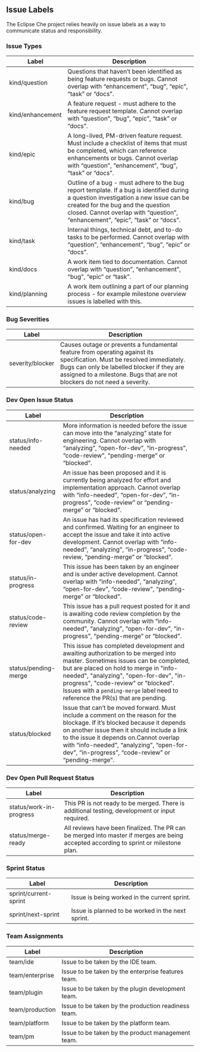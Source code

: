 ## Issue Labels
The Eclipse Che project relies heavily on issue labels as a way to communicate status and responsibility.

### Issue Types
| Label        | Description
| ------------ |-------------
| kind/question | Questions that haven’t been identified as being feature requests or bugs.  Cannot overlap with “enhancement”, “bug”, “epic”, “task” or “docs”.
| kind/enhancement | A feature request - must adhere to the feature request template. Cannot overlap with “question”, “bug”, “epic”, “task” or “docs”.
| kind/epic | A long-lived, PM-driven feature request. Must include a checklist of items that must be completed, which can reference enhancements or bugs.  Cannot overlap with “question”, “enhancement”, “bug”, “task” or “docs”.
| kind/bug | Outline of a bug - must adhere to the bug report template. If a bug is identified during a question investigation a new issue can be created for the bug and the question closed. Cannot overlap with “question”, “enhancement”, “epic”, “task” or “docs”.
| kind/task | Internal things, technical debt, and to-do tasks to be performed. Cannot overlap with “question”, “enhancement”, “bug”, “epic” or “docs”.
| kind/docs | A work item tied to documentation.  Cannot overlap with “question”, “enhancement”, “bug”, “epic” or “task”.
| kind/planning | A work item outlining a part of our planning process - for example milestone overview issues is labelled with this.
### Bug Severities
| Label        | Description
| ------------ |-------------
| severity/blocker | Causes outage or prevents a fundamental feature from operating against its specification.  Must be resolved immediately. Bugs can only be labelled blocker if they are assigned to a milestone. Bugs that are not blockers do not need a severity.
### Dev Open Issue Status
| Label        | Description
| ------------ |-------------
| status/info-needed | More information is needed before the issue can move into the “analyzing” state for engineering. Cannot overlap with “analyzing”, “open-for-dev”, “in-progress”, “code-review”, “pending-merge” or “blocked”.
| status/analyzing | An issue has been proposed and it is currently being analyzed for effort and implementation approach. Cannot overlap with “info-needed”, “open-for-dev”, “in-progress”, “code-review” or “pending-merge” or “blocked”.
| status/open-for-dev | An issue has had its specification reviewed and confirmed. Waiting for an engineer to accept the issue and take it into active development.  Cannot overlap with “info-needed”, “analyzing”, “in-progress”, “code-review, “pending-merge” or “blocked”.
| status/in-progress | This issue has been taken by an engineer and is under active development. Cannot overlap with “info-needed”, “analyzing”, “open-for-dev”, “code-review”, “pending-merge” or “blocked”.
| status/code-review | This issue has a pull request posted for it and is awaiting code review completion by the community.  Cannot overlap with “info-needed”, “analyzing”, “open-for-dev”, “in-progress”, “pending-merge” or “blocked”.
| status/pending-merge | This issue has completed development and awaiting authorization to be merged into master. Sometimes issues can be completed, but are placed on hold to merge in "info-needed", "analyzing", "open-for-dev", "in-progress", "code-review" or "blocked". Issues with a `pending-merge` label need to reference the PR(s) that are pending.
| status/blocked | Issue that can’t be moved forward. Must include a comment on the reason for the blockage. If it’s blocked because it depends on another issue then it should include a link to the issue it depends on.Cannot overlap with “info-needed”, “analyzing”, “open-for-dev”, “in-progress”, “code-review” or “pending-merge”.
### Dev Open Pull Request Status
| Label        | Description
| ------------ |-------------
| status/work-in-progress | This PR is not ready to be merged. There is additional testing, development or input required.
| status/merge-ready | All reviews have been finalized. The PR can be merged into master if merges are being accepted according to sprint or milestone plan.
### Sprint Status
| Label        | Description
| ------------ |-------------
| sprint/current-sprint | Issue is being worked in the current sprint.
| sprint/next-sprint | Issue is planned to be worked in the next sprint.
### Team Assignments
| Label        | Description
| ------------ |-------------
| team/ide | Issue to be taken by the IDE team.
| team/enterprise | Issue to be taken by the enterprise features team.
| team/plugin | Issue to be taken by the plugin development team.
| team/production | Issue to be taken by the production readiness team.
| team/platform | Issue to be taken by the platform team.
| team/pm | Issue to be taken by the product management team.


